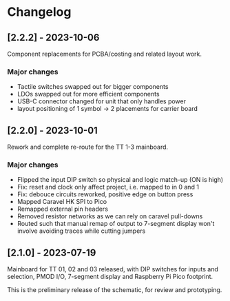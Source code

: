 # Changelog

## [2.2.2] - 2023-10-06

Component replacements for PCBA/costing and related layout work.

### Major changes

- Tactile switches swapped out for bigger components
- LDOs swapped out for more efficient components
- USB-C connector changed for unit that only handles power
- layout positioning of 1 symbol -> 2 placements for carrier board

## [2.2.0] - 2023-10-01

Rework and complete re-route for the TT 1-3 mainboard.

### Major changes

- Flipped the input DIP switch so physical and logic match-up (ON is high)
- Fix: reset and clock only affect project, i.e. mapped to in 0 and 1
- Fix: debouce circuits reworked, positive edge on button press
- Mapped Caravel HK SPI to Pico
- Remapped external pin headers
- Removed resistor networks as we can rely on caravel pull-downs
- Routed such that manual remap of output to 7-segment display won't involve avoiding traces while cutting jumpers   

## [2.1.0] - 2023-07-19

Mainboard for TT 01, 02 and 03 released, with DIP switches for inputs and selection, PMOD I/O,
7-segment display and Raspberry Pi Pico footprint.

This is the preliminary release of the schematic, for review and prototyping.
